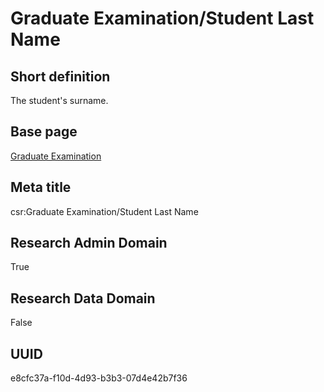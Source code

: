 # Graduate Examination/Student Last Name
## Short definition
The student's surname.
## Base page
[Graduate Examination](https://github.com/EuroCRIS/CASRAI-Dictionairies/blob/main/Objects/Graduate%20Examination.md)
## Meta title
csr:Graduate Examination/Student Last Name
## Research Admin Domain
True
## Research Data Domain
False
## UUID
e8cfc37a-f10d-4d93-b3b3-07d4e42b7f36
